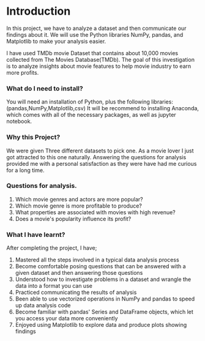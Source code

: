 # Introduction
In this project, we have to analyze a dataset and then communicate our findings about it. We will use the Python libraries NumPy, pandas, and Matplotlib to make your analysis easier.

I have used TMDb movie Dataset that contains about 10,000 movies collected from The Movies Database(TMDb). The goal of this investigation is to analyze insights about movie features to help movie industry to earn more profits.

### What do I need to install?
You will need an installation of Python, plus the following libraries:(pandas,NumPy,Matplotlib,csv) It will be recommend to installing Anaconda, which comes with all of the necessary packages, as well as jupyter notebook.

### Why this Project?
We were given Three different datasets to pick one. As a movie lover I just got attracted to this one naturally. Answering the questions for analysis provided me with a personal satisfaction as they were have had me curious for a long time.

### Questions for analysis.
 1. Which movie genres and actors are more popular?
 2. Which movie genre is more profitable to produce?
 3. What properties are associated with movies with high revenue?
 4. Does a movie's popularity influence its profit?

### What I have learnt?

After completing the project, I have;
1. Mastered all the steps involved in a typical data analysis process 
2. Become comfortable posing questions that can be answered with a given dataset and then answering those questions
3. Understood how to investigate problems in a dataset and wrangle the data into a format you can use
4. Practiced communicating the results of analysis
5. Been able to use vectorized operations in NumPy and pandas to speed up data analysis code
6. Become familiar with pandas' Series and DataFrame objects, which let you access your data more conveniently
7. Enjoyed using Matplotlib to explore data and produce plots showing findings

